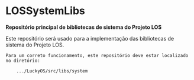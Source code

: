 # LOSSystemLibs #
**Repositório principal de bibliotecas de sistema do Projeto LOS**

Este repositório será usado para a implementação das bibliotecas de sistema do Projeto LOS.

```
Para um correto funcionamento, este repositório deve estar localizado no diretório:

	.../LuckyOS/src/libs/system
```
